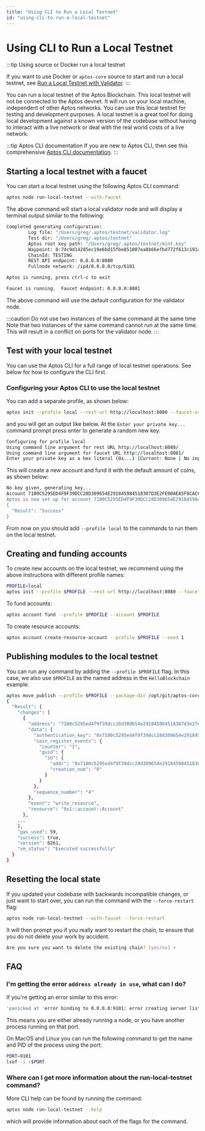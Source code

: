 ```yaml
---
title: "Using CLI to Run a Local Testnet"
id: "using-cli-to-run-a-local-testnet"
---
```


# Using CLI to Run a Local Testnet

:::tip Using source or Docker run a local testnet

If you want to use Docker or `aptos-core` source to start and run a local testnet, see [Run a Local Testnet with Validator](./run-a-local-testnet).
:::

You can run a local testnet of the Aptos Blockchain. This local testnet will not be connected to the Aptos devnet. It will run on your local machine, independent of other Aptos networks. You can use this local testnet for testing and development purposes. A local testnet is a great tool for doing local development against a known version of the codebase without having to interact with a live network or deal with the real world costs of a live network.

:::tip Aptos CLI documentation
If you are new to Aptos CLI, then see this comprehensive [Aptos CLI documentation](/cli-tools/aptos-cli-tool/index.md).
:::

## Starting a local testnet with a faucet

You can start a local testnet using the following Aptos CLI command:

```bash
aptos node run-local-testnet --with-faucet
```

The above command will start a local validator node and will display a terminal output similar to the following:

```bash
Completed generating configuration:
        Log file: "/Users/greg/.aptos/testnet/validator.log"
        Test dir: "/Users/greg/.aptos/testnet"
        Aptos root key path: "/Users/greg/.aptos/testnet/mint.key"
        Waypoint: 0:74c9d14285ec19e6bd15fbe851007ea8b66efbd772f613c191aa78721cadac25
        ChainId: TESTING
        REST API endpoint: 0.0.0.0:8080
        Fullnode network: /ip4/0.0.0.0/tcp/6181

Aptos is running, press ctrl-c to exit

Faucet is running.  Faucet endpoint: 0.0.0.0:8081
```

The above command will use the default configuration for the validator node.

:::caution Do not use two instances of the same command at the same time
Note that two instances of the same command cannot run at the same time. This will result in a conflict on ports for the validator node.
:::

## Test with your local testnet

You can use the Aptos CLI for a full range of local testnet operations. See below for how to configure the CLI first.

### Configuring your Aptos CLI to use the local testnet

You can add a separate profile, as shown below:

```bash
aptos init --profile local --rest-url http://localhost:8080 --faucet-url http://localhost:8081
```

and you will get an output like below. At the `Enter your private key...` command prompt press enter to generate a random new key.

```bash
Configuring for profile local
Using command line argument for rest URL http://localhost:8080/
Using command line argument for faucet URL http://localhost:8081/
Enter your private key as a hex literal (0x...) [Current: None | No input: Generate new key (or keep one if present)]
```

This will create a new account and fund it with the default amount of coins, as shown below:

```bash
No key given, generating key...
Account 7100C5295ED4F9F39DCC28D309654E291845984518307D3E2FE00AEA5F8CACC1 doesn't exist, creating it and funding it with 10000 coins
Aptos is now set up for account 7100C5295ED4F9F39DCC28D309654E291845984518307D3E2FE00AEA5F8CACC1!  Run `aptos help` for more information about commands
{
  "Result": "Success"
}
```

From now on you should add `--profile local` to the commands to run them on the local testnet.

## Creating and funding accounts

To create new accounts on the local testnet, we recommend using the above instructions with different profile names:

```bash
PROFILE=local
aptos init --profile $PROFILE --rest-url http://localhost:8080 --faucet-url http://localhost:8081
```

To fund accounts:

```bash
aptos account fund --profile $PROFILE --account $PROFILE
```

To create resource accounts:

```bash
aptos account create-resource-account --profile $PROFILE --seed 1
```

## Publishing modules to the local testnet

You can run any command by adding the `--profile $PROFILE` flag.  In this case, we also use `$PROFILE` as the named address in the `HelloBlockchain` example.

```bash
aptos move publish --profile $PROFILE --package-dir /opt/git/aptos-core/aptos-move/move-examples/hello_blockchain --named-addresses HelloBlockchain=$PROFILE
{
  "Result": {
    "changes": [
      {
        "address": "7100c5295ed4f9f39dcc28d309654e291845984518307d3e2fe00aea5f8cacc1",
        "data": {
          "authentication_key": "0x7100c5295ed4f9f39dcc28d309654e291845984518307d3e2fe00aea5f8cacc1",
          "coin_register_events": {
            "counter": "1",
            "guid": {
              "id": {
                "addr": "0x7100c5295ed4f9f39dcc28d309654e291845984518307d3e2fe00aea5f8cacc1",
                "creation_num": "0"
              }
            }
          },
          "sequence_number": "4"
        },
        "event": "write_resource",
        "resource": "0x1::account::Account"
      },
    ...
    ],
    "gas_used": 59,
    "success": true,
    "version": 6261,
    "vm_status": "Executed successfully"
  }
}
```

## Resetting the local state

If you updated your codebase with backwards incompatible changes, or just want to start over, you can run
the command with the `--force-restart` flag:

```bash
aptos node run-local-testnet --with-faucet --force-restart
```

It will then prompt you if you really want to restart the chain, to ensure that you do not delete your work by accident.

```bash
Are you sure you want to delete the existing chain? [yes/no] >
```

## FAQ

### I'm getting the error `address already in use`, what can I do?

If you're getting an error similar to this error:

```bash
'panicked at 'error binding to 0.0.0.0:9101: error creating server listener: Address already in use (os error 48)'
```

This means you are either already running a node, or you have another process running on that port.

On MacOS and Linux you can run the following command to get the name and PID of the process using the port:

```bash
PORT=9101
lsof -i :$PORT
```

### Where can I get more information about the run-local-testnet command?

More CLI help can be found by running the command:

```bash
aptos node run-local-testnet --help
```

which will provide information about each of the flags for the command.
